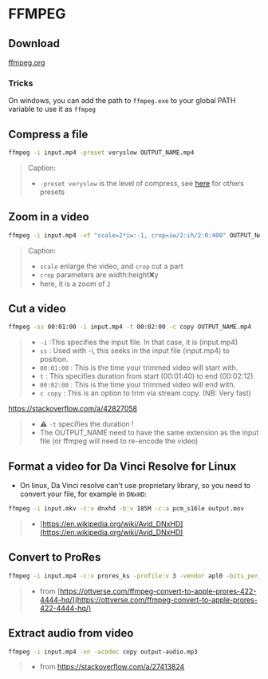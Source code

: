 # FFMPEG

## Download

[ffmpeg.org](https://ffmpeg.org/)

### Tricks

On windows, you can add the path to `ffmpeg.exe` to your global PATH variable to use it as `ffmpeg`

## Compress a file

```sh
ffmpeg -i input.mp4 -preset veryslow OUTPUT_NAME.mp4
```

> Caption:
>
> - `-preset veryslow` is the level of compress, see [here](https://trac.ffmpeg.org/wiki/Encode/H.264#:~:text=ultrafast) for others presets

## Zoom in a video

```sh
ffmpeg -i input.mp4 -vf "scale=2*iw:-1, crop=iw/2:ih/2:0:400" OUTPUT_NAME.mp4
```

> Caption:
>
> - `scale` enlarge the video, and `crop` cut a part
> - `crop` parameters are width:height:x:y
> - here, it is a zoom of `2`

## Cut a video

```sh
ffmpeg -ss 00:01:00 -i input.mp4 -t 00:02:00 -c copy OUTPUT_NAME.mp4
```

> - `-i` :This specifies the input file. In that case, it is (input.mp4)
> - `ss` : Used with -i, this seeks in the input file (input.mp4) to position.
> - `00:01:00` : This is the time your trimmed video will start with.
> - `t` : This specifies duration from start (00:01:40) to end (00:02:12).
> - `00:02:00` : This is the time your trimmed video will end with.
> - `c copy` : This is an option to trim via stream copy. (NB: Very fast)

<https://stackoverflow.com/a/42827058>

> - ⚠️ `-t` specifies the duration !
> - The OUTPUT_NAME need to have the same extension as the input file (or ffmpeg will need to re-encode the video)

## Format a video for Da Vinci Resolve for Linux

- On linux, Da Vinci resolve can't use proprietary library, so you need to convert your file, for example in `DNxHD`:

```sh
ffmpeg -i input.mkv -c:v dnxhd -b:v 185M -c:a pcm_s16le output.mov
```

> - [https://en.wikipedia.org/wiki/Avid_DNxHD](https://en.wikipedia.org/wiki/Avid_DNxHD)

## Convert to ProRes

```sh
ffmpeg -i input.mp4 -c:v prores_ks -profile:v 3 -vendor apl0 -bits_per_mb 8000 -pix_fmt yuv422p10le output.mov
```

> - from [https://ottverse.com/ffmpeg-convert-to-apple-prores-422-4444-hq/](https://ottverse.com/ffmpeg-convert-to-apple-prores-422-4444-hq/)

## Extract audio from video

```sh
ffmpeg -i input.mp4 -vn -acodec copy output-audio.mp3
```

> - from <https://stackoverflow.com/a/27413824>
